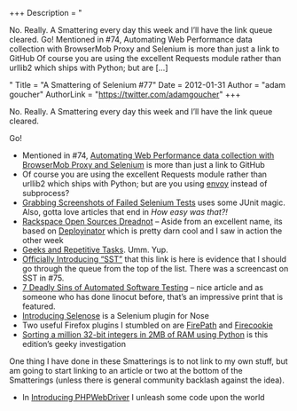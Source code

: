 +++
Description = "<p>No. Really. A Smattering every day this week and I’ll have the link queue cleared. Go! Mentioned in #74, Automating Web Performance data collection with BrowserMob Proxy and Selenium is more than just a link to GitHub Of course you are using the excellent Requests module rather than urllib2 which ships with Python; but are […]</p>"
Title = "A Smattering of Selenium #77"
Date = 2012-01-31
Author = "adam goucher"
AuthorLink = "https://twitter.com/adamgoucher"
+++

<p>No. Really. A Smattering every day this week and I&#8217;ll have the link queue cleared.</p>
<p>Go!</p>
<ul>
<li>Mentioned in #74, <a href="http://www.theautomatedtester.co.uk/blog/2012/automating-web-performance-data-collection-with-browsermob-proxy-and-selenium.html">Automating Web Performance data collection with BrowserMob Proxy and Selenium</a> is more than just a link to GitHub</li>
<li>Of course you are using the excellent Requests module rather than urllib2 which ships with Python; but are you using <a href="https://github.com/kennethreitz/envoy">envoy</a> instead of subprocess?</li>
<li><a href="http://blogs.steeplesoft.com/2012/01/grabbing-screenshots-of-failed-selenium-tests/">Grabbing Screenshots of Failed Selenium Tests</a> uses some JUnit magic. Also, gotta love articles that end in <i>How easy was that?!</i></li>
<li><a href="http://www.rackspace.com/cloud/blog/2012/01/05/rackspace-open-sources-dreadnot/">Rackspace Open Sources Dreadnot</a> &#8211; Aside from an excellent name, its based on <a href="https://github.com/etsy/deployinator">Deployinator</a> which is pretty darn cool and I saw in action the other week</li>
<li><a href="http://twitter.com/#!/thinkJD/status/155303500312625152/photo/1/large">Geeks and Repetitive Tasks</a>. Umm. Yup.</li>
<li><a href="http://coreygoldberg.blogspot.com/2012/01/officially-introducing-sst-python-web.html">Officially Introducing &#8220;SST&#8221;</a> that this link is here is evidence that I should go through the queue from the top of the list. There was a screencast on SST in #75.</li>
<li><a href="http://www.agileengineeringdesign.com/2012/01/7-deadly-sins-of-automated-software-testing/">7 Deadly Sins of Automated Software Testing</a> &#8211; nice article and as someone who has done linocut before, that&#8217;s an impressive print that is featured.</li>
<li><a href="http://blog.shiningpanda.com/2011/12/introducing-selenose.html">Introducing Selenose</a> is a Selenium plugin for Nose</li>
<li>Two useful Firefox plugins I stumbled on are <a href="https://addons.mozilla.org/en-US/firefox/addon/firepath/">FirePath</a> and <a href="https://addons.mozilla.org/en-US/firefox/addon/firecookie/">Firecookie</a></li>
<li><a href="http://neopythonic.blogspot.com/2008/10/sorting-million-32-bit-integers-in-2mb.html">Sorting a million 32-bit integers in 2MB of RAM using Python</a> is this edition&#8217;s geeky investigation</li>
</ul>
<p>One thing I have done in these Smatterings is to not link to my own stuff, but am going to start linking to an article or two at the bottom of the Smatterings (unless there is general community backlash against the idea).</p>
<ul>
<li>In <a href="http://element34.ca/blog/introducing-phpwebdriver">Introducing PHPWebDriver</a> I unleash some code upon the world</li>
</ul>

